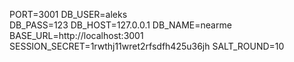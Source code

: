 PORT=3001
DB_USER=aleks  
DB_PASS=123
DB_HOST=127.0.0.1
DB_NAME=nearme
BASE_URL=http://localhost:3001
SESSION_SECRET=1rwthj11wret2rfsdfh425u36jh
SALT_ROUND=10
